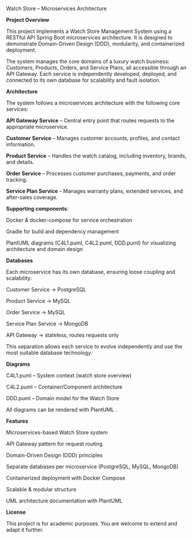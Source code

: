 Watch Store – Microservices Architecture

**Project Overview**

This project implements a Watch Store Management System using a  RESTful API Spring Boot microservices architecture. It is designed to demonstrate Domain-Driven Design (DDD), modularity, and containerized deployment.

The system manages the core domains of a luxury watch business: Customers, Products, Orders, and Service Plans, all accessible through an API Gateway. Each service is independently developed, deployed, and connected to its own database for scalability and fault isolation.
 
**Architecture**

The system follows a microservices architecture with the following core services:

**API Gateway Service** – Central entry point that routes requests to the appropriate microservice.

**Customer Service** – Manages customer accounts, profiles, and contact information.

**Product Service** – Handles the watch catalog, including inventory, brands, and details.

**Order Service** – Processes customer purchases, payments, and order tracking.

**Service Plan Service** – Manages warranty plans, extended services, and after-sales coverage.


**Supporting components**:

Docker & docker-compose for service orchestration

Gradle for build and dependency management

PlantUML diagrams (C4L1.puml, C4L2.puml, DDD.puml) for visualizing architecture and domain design

**Databases**

Each microservice has its own database, ensuring loose coupling and scalability:

Customer Service → PostgreSQL

Product Service → MySQL

Order Service → MySQL

Service Plan Service → MongoDB

API Gateway → stateless, routes requests only

This separation allows each service to evolve independently and use the most suitable database technology.


**Diagrams**

C4L1.puml – System context (watch store overview)

C4L2.puml – Container/Component architecture

DDD.puml – Domain model for the Watch Store

All diagrams can be rendered with PlantUML
.

**Features**

Microservices-based Watch Store system

API Gateway pattern for request routing

Domain-Driven Design (DDD) principles

Separate databases per microservice (PostgreSQL, MySQL, MongoDB)

Containerized deployment with Docker Compose

Scalable & modular structure

UML architecture documentation with PlantUML

**License**

This project is for academic purposes. You are welcome to extend and adapt it further.
